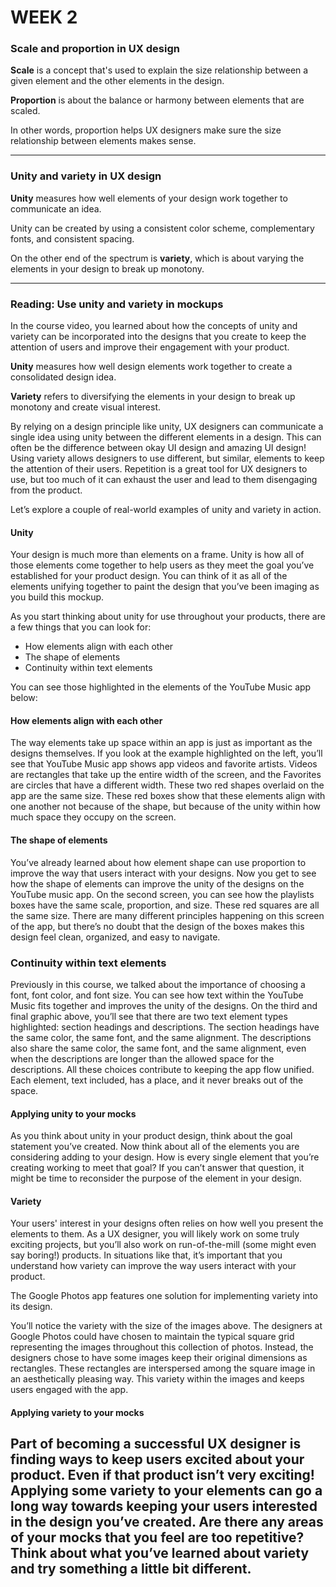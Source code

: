 # WEEK 2

### Scale and proportion in UX design

**Scale** is a concept that's used to explain the size relationship between a given element and the other elements in the design.

**Proportion** is about the balance or harmony between elements that are scaled.

In other words, proportion helps UX designers make sure the size relationship between elements makes sense.

---

### Unity and variety in UX design


**Unity** measures how well elements of your design work together to communicate an idea.

Unity can be created by using a consistent color scheme, complementary fonts, and consistent spacing.

On the other end of the spectrum is **variety**, which is about varying the elements in your design to break up monotony.

---

### Reading: Use unity and variety in mockups

In the course video, you learned about how the concepts of unity and variety can be incorporated into the designs that you create to keep the attention of users and improve their engagement with your product.

**Unity** measures how well design elements work together to create a consolidated design idea. 

**Variety** refers to diversifying the elements in your design to break up monotony and create visual interest.

By relying on a design principle like unity, UX designers can communicate a single idea using unity between the different elements in a design. This can often be the difference between okay UI design and amazing UI design! Using variety allows designers to use different, but similar, elements to keep the attention of their users. Repetition is a great tool for UX designers to use, but too much of it can exhaust the user and lead to them disengaging from the product. 

Let’s explore a couple of real-world examples of unity and variety in action.

#### Unity
Your design is much more than elements on a frame. Unity is how all of those elements come together to help users as they meet the goal you’ve established for your product design. You can think of it as all of the elements unifying together to paint the design that you’ve been imaging as you build this mockup. 

As you start thinking about unity for use throughout your products, there are a few things that you can look for:

- How elements align with each other
- The shape of elements 
- Continuity within text elements

You can see those highlighted in the elements of the YouTube Music app below:

#### How elements align with each other

The way elements take up space within an app is just as important as the designs themselves. If you look at the example highlighted on the left, you’ll see that YouTube Music app shows app videos and favorite artists. Videos are rectangles that take up the entire width of the screen, and the Favorites are circles that have a different width. These two red shapes overlaid on the app are the same size. These red boxes show that these elements align with one another not because of the shape, but because of the unity within how much space they occupy on the screen. 

#### The shape of elements 

You’ve already learned about how element shape can use proportion to improve the way that users interact with your designs. Now you get to see how the shape of elements can improve the unity of the designs on the YouTube music app. On the second screen, you can see how the playlists boxes have the same scale, proportion, and size. These red squares are all the same size. There are many different principles happening on this screen of the app, but there’s no doubt that the design of the boxes makes this design feel clean, organized, and easy to navigate. 

### Continuity within text elements

Previously in this course, we talked about the importance of choosing a font, font color, and font size. You can see how text within the YouTube Music fits together and improves the unity of the designs. On the third and final graphic above, you’ll see that there are two text element types highlighted: section headings and descriptions. The section headings have the same color, the same font, and the same alignment. The descriptions also share the same color, the same font, and the same alignment, even when the descriptions are longer than the allowed space for the descriptions. All these choices contribute to keeping the app flow unified. Each element, text included, has a place, and it never breaks out of the space.

#### Applying unity to your mocks
As you think about unity in your product design, think about the goal statement you’ve created. Now think about all of the elements you are considering adding to your design. How is every single element that you’re creating working to meet that goal? If you can’t answer that question, it might be time to reconsider the purpose of the element in your design.

#### Variety
Your users' interest in your designs often relies on how well you present the elements to them. As a UX designer, you will likely work on some truly exciting projects, but you’ll also work on run-of-the-mill (some might even say boring!) products. In situations like that, it’s important that you understand how variety can improve the way users interact with your product. 

The Google Photos app features one solution for implementing variety into its design.

You’ll notice the variety with the size of the images above. The designers at Google Photos could have chosen to maintain the typical square grid representing the images throughout this collection of photos. Instead, the designers chose to have some images keep their original dimensions as rectangles. These rectangles are interspersed among the square image in an aesthetically pleasing way. This variety within the images and keeps users engaged with the app. 

#### Applying variety to your mocks
Part of becoming a successful UX designer is finding ways to keep users excited about your product. Even if that product isn’t very exciting! Applying some variety to your elements can go a long way towards keeping your users interested in the design you’ve created. Are there any areas of your mocks that you feel are too repetitive? Think about what you’ve learned about variety and try something a little bit different. 
---